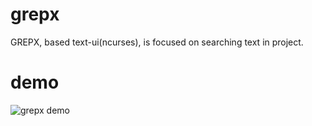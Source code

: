 # grepx
GREPX, based text-ui(ncurses), is focused on searching text in project.

# demo
![grepx demo](https://github.com/GenialX/assets/blob/master/github.com/grepx/grepx_demo_1.gif)
